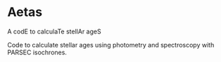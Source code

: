 # Aetas
A codE to calculaTe stellAr ageS

Code to calculate stellar ages using photometry and spectroscopy with PARSEC isochrones.
